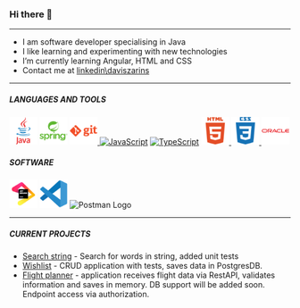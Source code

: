 ### Hi there 👋
---
- I am software developer specialising in Java
- I like learning and experimenting with new technologies
- I’m currently learning Angular, HTML and CSS
- Contact me at [linkedin\daviszarins](https://www.linkedin.com/in/daviszarins/)
---

##### LANGUAGES AND TOOLS

<p align="left"> 
  <a href="https://www.oracle.com/java/"><img src="https://github.com/devicons/devicon/blob/master/icons/java/java-original-wordmark.svg" width="50" height="50" alt="Java" /></a>
  <a href="https://docs.spring.io/spring-framework/docs/current/reference/html/"><img src="https://github.com/devicons/devicon/blob/master/icons/spring/spring-original-wordmark.svg" width="50" height="50" alt="Spring" /></a>
  <a href="https://git-scm.com/"><img src="https://github.com/devicons/devicon/blob/master/icons/git/git-plain-wordmark.svg" width="50" height="50" alt="Git" /> </a> 
  <a href="https://developer.mozilla.org/en-US/docs/Web/JavaScript"><img src="https://raw.githubusercontent.com/danielcranney/readme-generator/main/public/icons/skills/javascript-colored.svg" width="50" height="50" alt="JavaScript" /></a> 
  <a href="https://www.typescriptlang.org/"><img src="https://raw.githubusercontent.com/danielcranney/readme-generator/main/public/icons/skills/typescript-colored.svg" width="50" height="50" alt="TypeScript" /></a> 
  <a href="https://developer.mozilla.org/en-US/docs/Glossary/HTML5"> <img src="https://github.com/devicons/devicon/blob/master/icons/html5/html5-plain-wordmark.svg" width="50" height="50" alt="HTML5" /> </a> 
  <a href="https://developer.mozilla.org/en-US/docs/Web/CSS"><img src="https://github.com/devicons/devicon/blob/master/icons/css3/css3-plain-wordmark.svg" width="50" height="50" alt="CSS Logo" /> </a> 
  <a href="https://www.oracle.com/uk/index.html"><img src="https://github.com/devicons/devicon/blob/master/icons/oracle/oracle-original.svg" width="50" height="50" alt="Oracle SQL" /></a>
</p>
  
  
##### SOFTWARE

<p>
  <img src="https://raw.githubusercontent.com/devicons/devicon/master/icons/jetbrains/jetbrains-original.svg" alt="JetBrains Logo" width="50" height="50"/> 
  <img src="https://raw.githubusercontent.com/devicons/devicon/master/icons/vscode/vscode-original.svg" alt="VSCode Logo" width="50" height="50"/>
  <img src="https://www.svgrepo.com/show/354202/postman-icon.svg" alt="Postman Logo" width="50" height="50"/> 
</p>

----
##### CURRENT PROJECTS
- [Search string](https://github.com/yapijs/SearchString) - Search for words in string, added unit tests
- [Wishlist](https://github.com/yapijs/Wishlist) - CRUD application with tests, saves data in PostgresDB.
- [Flight planner](https://github.com/yapijs/flight-planner/tree/InMemoryApp) - application receives flight data via RestAPI, validates information and saves in memory. DB support will be added soon. Endpoint access via authorization.  
